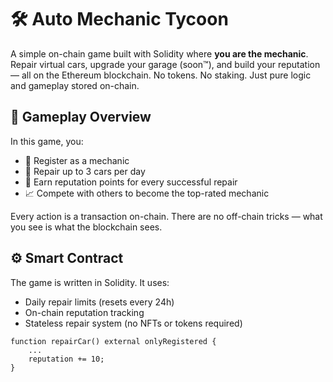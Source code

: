 # 🛠️ Auto Mechanic Tycoon  
  
A simple on-chain game built with Solidity where **you are the mechanic**. Repair virtual cars, upgrade your garage (soon™), and build your reputation — all on the Ethereum blockchain. No tokens. No staking. Just pure logic and gameplay stored on-chain.
  
## 🚗 Gameplay Overview    
    
In this game, you:

- 🔧 Register as a mechanic
- 🧰 Repair up to 3 cars per day 
- 🌟 Earn reputation points for every successful repair
- 📈 Compete with others to become the top-rated mechanic 

Every action is a transaction on-chain. There are no off-chain tricks — what you see is what the blockchain sees.

## ⚙️ Smart Contract
 
The game is written in Solidity. It uses:
- Daily repair limits (resets every 24h) 
- On-chain reputation tracking
- Stateless repair system (no NFTs or tokens required)

```solidity
function repairCar() external onlyRegistered {
    ...
    reputation += 10;
}
